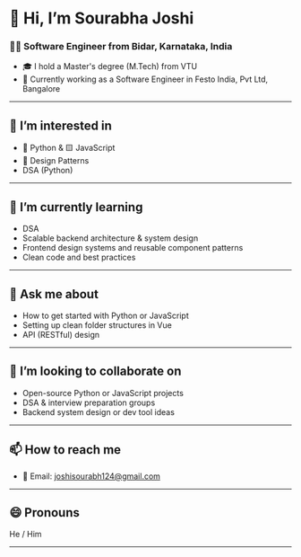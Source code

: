 # 👋 Hi, I’m Sourabha Joshi

### 🧑‍💻 Software Engineer from Bidar, Karnataka, India
- 🎓 I hold a Master's degree (M.Tech) from VTU
- 🏢 Currently working as a Software Engineer in Festo India, Pvt Ltd, Bangalore

---

## 👀 I’m interested in
- 🐍 Python & 🟨 JavaScript
- 🧠 Design Patterns
- DSA (Python)

---

## 🌱 I’m currently learning
- DSA   
- Scalable backend architecture & system design  
- Frontend design systems and reusable component patterns
- Clean code and best practices  

---

## 💬 Ask me about
- How to get started with Python or JavaScript  
- Setting up clean folder structures in Vue  
- API (RESTful) design  

---

## 🤝 I’m looking to collaborate on
- Open-source Python or JavaScript projects  
- DSA & interview preparation groups  
- Backend system design or dev tool ideas  

---

## 📫 How to reach me
- 📧 Email: joshisourabh124@gmail.com

---

## 😄 Pronouns
He / Him

---

<!---
sourabhajoshi/sourabhajoshi is a ✨ special ✨ repository because its `README.md` (this file) appears on your GitHub profile.
You can click the Preview link to take a look at your changes.
--->

